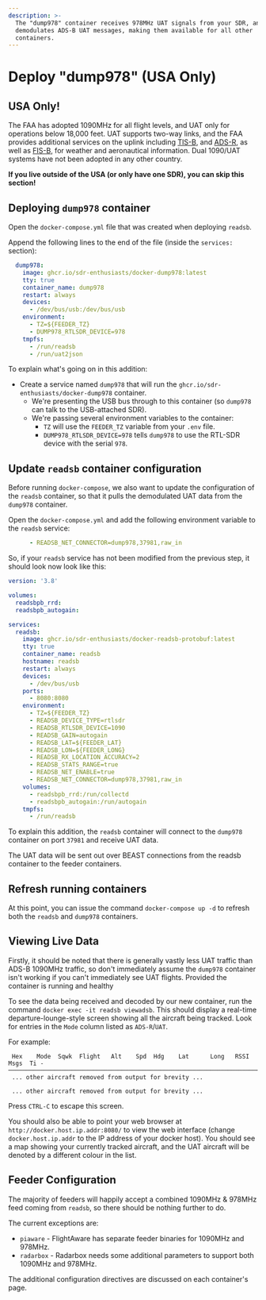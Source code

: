 ```yaml
---
description: >-
  The "dump978" container receives 978MHz UAT signals from your SDR, and
  demodulates ADS-B UAT messages, making them available for all other
  containers.
---
```


# Deploy "dump978" \(USA Only\)

## USA Only!

The FAA has adopted 1090MHz for all flight levels, and UAT only for operations below 18,000 feet. UAT supports two-way links, and the FAA provides additional services on the uplink including [TIS-B](https://www.faa.gov/nextgen/equipadsb/capabilities/ins_outs/#tisb), and [ADS-R](https://www.faa.gov/nextgen/equipadsb/capabilities/ins_outs/#adsr), as well as [FIS-B](https://www.faa.gov/nextgen/equipadsb/capabilities/ins_outs/#fisb), for weather and aeronautical information. Dual 1090/UAT systems have not been adopted in any other country.

**If you live outside of the USA \(or only have one SDR\), you can skip this section!**

## Deploying `dump978` container

Open the `docker-compose.yml` file that was created when deploying `readsb`.

Append the following lines to the end of the file \(inside the `services:` section\):

```yaml
  dump978:
    image: ghcr.io/sdr-enthusiasts/docker-dump978:latest
    tty: true
    container_name: dump978
    restart: always
    devices:
      - /dev/bus/usb:/dev/bus/usb
    environment:
      - TZ=${FEEDER_TZ}
      - DUMP978_RTLSDR_DEVICE=978
    tmpfs:
      - /run/readsb
      - /run/uat2json
```

To explain what's going on in this addition:

* Create a service named `dump978` that will run the `ghcr.io/sdr-enthusiasts/docker-dump978` container.
  * We're presenting the USB bus through to this container \(so `dump978` can talk to the USB-attached SDR\).
  * We're passing several environment variables to the container:
    * `TZ` will use the `FEEDER_TZ` variable from your `.env` file.
    * `DUMP978_RTLSDR_DEVICE=978` tells `dump978` to use the RTL-SDR device with the serial `978`.

## Update `readsb` container configuration

Before running `docker-compose`, we also want to update the configuration of the `readsb` container, so that it pulls the demodulated UAT data from the `dump978` container.

Open the `docker-compose.yml` and add the following environment variable to the `readsb` service:

```yaml
      - READSB_NET_CONNECTOR=dump978,37981,raw_in
```

So, if your `readsb` service has not been modified from the previous step, it should look now look like this:

```yaml
version: '3.8'

volumes:
  readsbpb_rrd:
  readsbpb_autogain:

services:
  readsb:
    image: ghcr.io/sdr-enthusiasts/docker-readsb-protobuf:latest
    tty: true
    container_name: readsb
    hostname: readsb
    restart: always
    devices:
      - /dev/bus/usb
    ports:
      - 8080:8080
    environment:
      - TZ=${FEEDER_TZ}
      - READSB_DEVICE_TYPE=rtlsdr
      - READSB_RTLSDR_DEVICE=1090
      - READSB_GAIN=autogain
      - READSB_LAT=${FEEDER_LAT}
      - READSB_LON=${FEEDER_LONG}
      - READSB_RX_LOCATION_ACCURACY=2
      - READSB_STATS_RANGE=true
      - READSB_NET_ENABLE=true
      - READSB_NET_CONNECTOR=dump978,37981,raw_in
    volumes:
      - readsbpb_rrd:/run/collectd
      - readsbpb_autogain:/run/autogain
    tmpfs:
      - /run/readsb
```

To explain this addition, the `readsb` container will connect to the `dump978` container on port `37981` and receive UAT data.

The UAT data will be sent out over BEAST connections from the readsb container to the feeder containers.

## Refresh running containers

At this point, you can issue the command `docker-compose up -d` to refresh both the `readsb` and `dump978` containers.

## Viewing Live Data

Firstly, it should be noted that there is generally vastly less UAT traffic than ADS-B 1090MHz traffic, so don't immediately assume the `dump978` container isn't working if you can't immediately see UAT flights. Provided the container is running and healthy

To see the data being received and decoded by our new container, run the command `docker exec -it readsb viewadsb`. This should display a real-time departure-lounge-style screen showing all the aircraft being tracked. Look for entries in the `Mode` column listed as `ADS-R`/`UAT`.

For example:

```text
 Hex    Mode  Sqwk  Flight   Alt    Spd  Hdg    Lat      Long   RSSI  Msgs  Ti -
────────────────────────────────────────────────────────────────────────────────
 ... other aircraft removed from output for brevity ...

 ... other aircraft removed from output for brevity ...
```

Press `CTRL-C` to escape this screen.

You should also be able to point your web browser at `http://docker.host.ip.addr:8080/` to view the web interface \(change `docker.host.ip.addr` to the IP address of your docker host\). You should see a map showing your currently tracked aircraft, and the UAT aircraft will be denoted by a different colour in the list.

## Feeder Configuration

The majority of feeders will happily accept a combined 1090MHz & 978MHz feed coming from `readsb`, so there should be nothing further to do.

The current exceptions are:

* `piaware` - FlightAware has separate feeder binaries for 1090MHz and 978MHz.
* `radarbox` - Radarbox needs some additional parameters to support both 1090MHz and 978MHz.

The additional configuration directives are discussed on each container's page.

